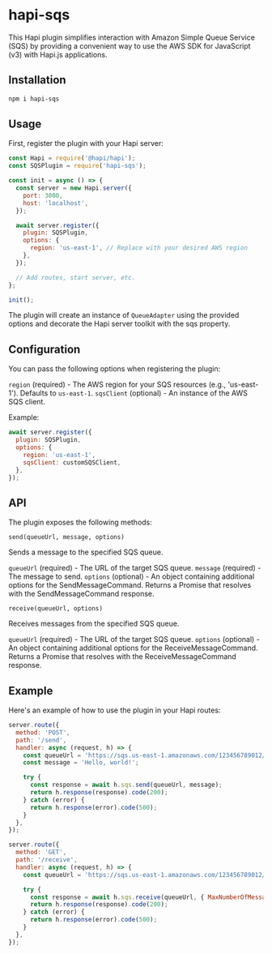 # hapi-sqs

This Hapi plugin simplifies interaction with Amazon Simple Queue Service (SQS) by providing a convenient way to use the AWS SDK for JavaScript (v3) with Hapi.js applications.

## Installation

```bash
npm i hapi-sqs
```

## Usage

First, register the plugin with your Hapi server:

```javascript
const Hapi = require('@hapi/hapi');
const SQSPlugin = require('hapi-sqs');

const init = async () => {
  const server = new Hapi.server({
    port: 3000,
    host: 'localhost',
  });

  await server.register({
    plugin: SQSPlugin,
    options: {
      region: 'us-east-1', // Replace with your desired AWS region
    },
  });

  // Add routes, start server, etc.
};

init();
```

The plugin will create an instance of `QueueAdapter` using the provided options and decorate the Hapi server toolkit with the sqs property.

## Configuration

You can pass the following options when registering the plugin:

`region` (required) - The AWS region for your SQS resources (e.g., 'us-east-1'). Defaults to `us-east-1`.
`sqsClient` (optional) - An instance of the AWS SQS client.

Example:
```javascript
await server.register({
  plugin: SQSPlugin,
  options: {
    region: 'us-east-1',
    sqsClient: customSQSClient,
  },
});
```

## API
The plugin exposes the following methods:

`send(queueUrl, message, options)`

Sends a message to the specified SQS queue.

`queueUrl` (required) - The URL of the target SQS queue.
`message` (required) - The message to send.
`options` (optional) - An object containing additional options for the SendMessageCommand.
Returns a Promise that resolves with the SendMessageCommand response.

`receive(queueUrl, options)`

Receives messages from the specified SQS queue.

`queueUrl` (required) - The URL of the target SQS queue.
`options` (optional) - An object containing additional options for the ReceiveMessageCommand.
Returns a Promise that resolves with the ReceiveMessageCommand response.

## Example
Here's an example of how to use the plugin in your Hapi routes:

```javascript
server.route({
  method: 'POST',
  path: '/send',
  handler: async (request, h) => {
    const queueUrl = 'https://sqs.us-east-1.amazonaws.com/123456789012/MyQueue';
    const message = 'Hello, world!';

    try {
      const response = await h.sqs.send(queueUrl, message);
      return h.response(response).code(200);
    } catch (error) {
      return h.response(error).code(500);
    }
  },
});

server.route({
  method: 'GET',
  path: '/receive',
  handler: async (request, h) => {
    const queueUrl = 'https://sqs.us-east-1.amazonaws.com/123456789012/MyQueue';

    try {
      const response = await h.sqs.receive(queueUrl, { MaxNumberOfMessages: 1 });
      return h.response(response).code(200);
    } catch (error) {
      return h.response(error).code(500);
    }
  },
});
```
